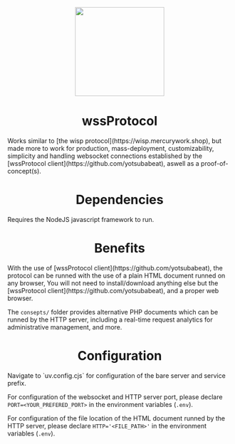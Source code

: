 <p align="center"><img src="https://i.ibb.co/XVWwd0T/wss-Protocol.png" height="200"></p>
<h1 align="center">wssProtocol</h1>
Works similar to [the wisp protocol](https://wisp.mercurywork.shop), but made more to work for production, mass-deployment, customizability, simplicity and handling websocket connections established by the [wssProtocol client](https://github.com/yotsubabeat), aswell as a proof-of-concept(s).

<h1 align="center">Dependencies</h1>
Requires the NodeJS javascript framework to run.

<h1 align="center">Benefits</h1>
With the use of [wssProtocol client](https://github.com/yotsubabeat), the protocol can be runned with the use of a plain HTML document runned on any browser,
You will not need to install/download anything else but the [wssProtocol client](https://github.com/yotsubabeat), and a proper web browser.

The `consepts/` folder provides alternative PHP documents which can be runned by the HTTP server, including a real-time request analytics for administrative management, and more.

<h1 align="center">Configuration</h1>
Navigate to `uv.config.cjs` for configuration of the bare server and service prefix.

For configuration of the websocket and HTTP server port, please declare `PORT=<YOUR_PREFERED_PORT>` in the environment variables (`.env`).

For configuration of the file location of the HTML document runned by the HTTP server, please declare `HTTP='<FILE_PATH>'` in the environment variables (`.env`).

